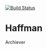 [![Build Status](https://travis-ci.com/Vladius25/Haffman.svg?branch=master)](https://travis-ci.com/Vladius25/Haffman)
# Haffman
Archiever
